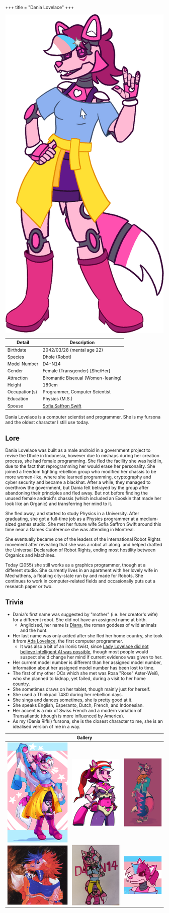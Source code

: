 +++
title = "Dania Lovelace"
+++

![A drawing of Dania Lovelace, Model Number D4-N14](/images/originalcharacters/dania-lovelace/DaniaLovelace.png)

| Detail        | Description                                             |
| ------------- | ------------------------------------------------------- |
| Birthdate     | 2042/03/28 (mental age 22)                              |
| Species       | Dhole (Robot)                                           |
| Model Number  | D4-N14                                                  |
| Gender        | Female (Transgender) \[She/Her\]                        |
| Attraction    | Biromantic Bisexual (Women-leaning)                     |
| Height        | 180cm                                                   |
| Occupation(s) | Programmer, Computer Scientist                          |
| Education     | Physics (M.S.)                                          |
| Spouse        | [Sofia Saffron Swift](/originalcharacters/sofia-swift/) |

Dania Lovelace is a computer scientist and programmer. She is my fursona and the oldest character I still use today.

## Lore

Dania Lovelace was built as a male android in a government project to revive the Dhole in Indonesia, however due to mishaps during her creation process, she had female programming. She fled the facility she was held in, due to the fact that reprogramming her would erase her personality. She joined a freedom fighting rebellion group who modified her chassis to be more women-like, where she learned programming, cryptography and cyber security and became a blackhat. After a while, they managed to overthrow the government, but Dania felt betrayed by the group after abandoning their principles and fled away. But not before finding the unused female android's chassis (which included an Exoskin that made her look like an Organic) and transferring her mind to it.

She fled away, and started to study Physics in a University. After graduating, she got a full-time job as a Physics programmer at a medium-sized games studio. She met her future wife Sofia Saffron Swift around this time near a Games Conference she was attending in Montreal.

She eventually became one of the leaders of the international Robot Rights movement after revealing that she was a robot all along. and helped drafted the Universal Declaration of Robot Rights, ending most hostility between Organics and Machines.

Today (2055) she still works as a graphics programmer, though at a different studio. She currently lives in an apartment with her lovely wife in Mechathens, a floating city-state run by and made for Robots. She continues to work in computer-related fields and occasionally puts out a research paper or two.

## Trivia

- Dania's first name was suggested by "mother" (i.e. her creator's wife) for a different robot. She did not have an assigned name at birth.
  - Anglicised, her name is [Diana](https://en.wikipedia.org/wiki/Diana_(mythology)), the roman goddess of wild animals and the hunt.
- Her last name was only added after she fled her home country, she took it from [Ada Lovelace](https://en.wikipedia.org/wiki/Ada_Lovelace), the first computer programmer.
  - It was also a bit of an ironic twist, since [Lady Lovelace did not believe Intelligent AI was possible](https://academic.oup.com/mind/article/LIX/236/433/986238#164226550:~:text=(6)%20Lady%20Lovelace%27s%20Objection), though most people would suspect she'd change her mind if current evidence was given to her.
- Her current model number is different than her assigned model number, information about her assigned model number has been lost to time.
- The first of my other OCs which she met was Rosa "Rose" Aster-Weiß, who she planned to kidnap, yet failed, during a visit to her home country.
- She sometimes draws on her tablet, though mainly just for herself.
- She used a Thinkpad T480 during her rebellion days.
- She sings and dances sometimes, she is pretty good at it.
- She speaks English, Esperanto, Dutch, French, and Indonesian.
- Her accent is a mix of Swiss French and a modern variation of Transatlantic (though is more influenced by America).
- As my (Dania Rifki) fursona, she is the closest character to me, she is an idealised version of me in a way.

<table class="gallery">
<thead>
<tr>
<th colspan="3">Gallery</th>
</tr>
</thead>
<tbody>
<tr>
<td ><img src="/images/originalcharacters/dania-lovelace/CibeleeBunnie_Kaleidosium.jpg" alt="Pride Art of Dania made by CibeleeBunnie on DeviantArt, She&#39;s flying the Transgender Flag"></td>
<td ><img src="/images/originalcharacters/dania-lovelace/RHG-Dania_Boots_Portrait.png" alt="Dania as Risky Boots by RHG1951 on Twitter"></td>
<td ><img src="/images/originalcharacters/dania-lovelace/PashmashhDaniaKebayaRobot.png" alt="Dania in an Encim Kebaya by Pashmashh on Instagram, I love how they did the sarong"></td>
</tr>
<tr>
<td ><img src="/images/originalcharacters/dania-lovelace/ReubenPunkDania.jpg" alt="Punk-looking Dania done by Reuben on Instagram, I love the dark colours"></td>
<td ><img src="/images/originalcharacters/dania-lovelace/MilkyWayLynx_Dania.jpg" alt="Traditional Chibi Art of Dania done by MLynx56 on Twitter!"></td>
<td ><img src="/images/originalcharacters/dania-lovelace/VeeSheep-Comm_ICON_-_Kanoie_-_Dania_Birthday.png" alt="Dania PFP drawn by VeeSheep for my birthday, commissioned by KanoieAwesome"></td>
</tr>
</tbody>
</table>
